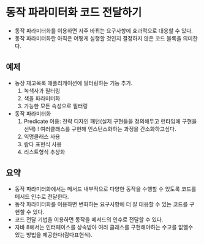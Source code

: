 # 동작 파라미터화 코드 전달하기
- 동작 파라미터화를 이용하면 자주 바뀌는 요구사항에 효과적으로 대응할 수 있다.
- 동작 파라미터화란 아직은 어떻게 실행할 것인지 결정하지 않은 코드 블록을 의미한다.

## 예제
- 농장 재고목록 애플리케이션에 필터링하는 기능 추가.
    1) 녹색사과 필터링
    2) 색을 파라미터화
    3) 가능한 모든 속성으로 필터링
- 동작 파라미터화
    1) Predicate 이용: 전략 디자인 패턴(실제 구현들을 정의해두고 런타임에 구현을 선택)
    ! 여러클래스를 구현해 인스턴스화하는 과정을 간소화하고싶다.
    2) 익명클래스 사용
    3) 람다 표현식 사용
    4) 리스트형식 추상화
    
## 요약
- 동작 파라미터화에서는 메서드 내부적으로 다양한 동작을 수행할 수 있도록 코드를 메서드 인수로 전달한다.
- 동작 파라미터화를 이용하면 변화하는 요구사항에 더 잘 대응할 수 있는 코드를 구현할 수 있다.
- 코드 전달 기법을 이용하면 동작을 메서드의 인수로 전달할 수 있다.
- 자바 8에서는 인터페이스를 상속받아 여러 클래스를 구현해야하는 수고를 없앨수 있는 방법을 제공한다(람다표현식).